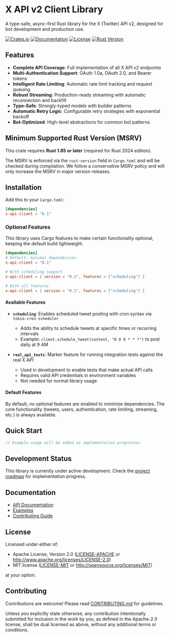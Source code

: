 # X API v2 Client Library

A type-safe, async-first Rust library for the X (Twitter) API v2, designed for bot development and production use.

[![Crates.io](https://img.shields.io/crates/v/x-api-client.svg)](https://crates.io/crates/x-api-client)
[![Documentation](https://docs.rs/x-api-client/badge.svg)](https://docs.rs/x-api-client)
[![License](https://img.shields.io/crates/l/x-api-client.svg)](https://github.com/yourusername/x-api-client#license)
[![Rust Version](https://img.shields.io/badge/rust-1.85%2B-blue.svg)](https://www.rust-lang.org)

## Features

- **Complete API Coverage**: Full implementation of all X API v2 endpoints
- **Multi-Authentication Support**: OAuth 1.0a, OAuth 2.0, and Bearer tokens
- **Intelligent Rate Limiting**: Automatic rate limit tracking and request queuing
- **Robust Streaming**: Production-ready streaming with automatic reconnection and backfill
- **Type-Safe**: Strongly-typed models with builder patterns
- **Automatic Retry Logic**: Configurable retry strategies with exponential backoff
- **Bot-Optimized**: High-level abstractions for common bot patterns

## Minimum Supported Rust Version (MSRV)

This crate requires **Rust 1.85 or later** (required for Rust 2024 edition).

The MSRV is enforced via the `rust-version` field in `Cargo.toml` and will be checked during compilation. We follow a conservative MSRV policy and will only increase the MSRV in major version releases.

## Installation

Add this to your `Cargo.toml`:

```toml
[dependencies]
x-api-client = "0.1"
```

### Optional Features

This library uses Cargo features to make certain functionality optional, keeping the default build lightweight.

```toml
[dependencies]
# Default: minimal dependencies
x-api-client = "0.1"

# With scheduling support
x-api-client = { version = "0.1", features = ["scheduling"] }

# With all features
x-api-client = { version = "0.1", features = ["scheduling"] }
```

#### Available Features

- **`scheduling`**: Enables scheduled tweet posting with cron syntax via `tokio-cron-scheduler`
  - Adds the ability to schedule tweets at specific times or recurring intervals
  - Example: `client.schedule_tweet(content, "0 0 9 * * *")` to post daily at 9 AM

- **`real_api_tests`**: Marker feature for running integration tests against the real X API
  - Used in development to enable tests that make actual API calls
  - Requires valid API credentials in environment variables
  - Not needed for normal library usage

#### Default Features

By default, no optional features are enabled to minimize dependencies. The core functionality (tweets, users, authentication, rate limiting, streaming, etc.) is always available.

## Quick Start

```rust
// Example usage will be added as implementation progresses
```

## Development Status

This library is currently under active development. Check the [project roadmap](docs/ROADMAP.md) for implementation progress.

## Documentation

- [API Documentation](https://docs.rs/x-api-client)
- [Examples](examples/)
- [Contributing Guide](CONTRIBUTING.md)

## License

Licensed under either of:

- Apache License, Version 2.0 ([LICENSE-APACHE](LICENSE-APACHE) or http://www.apache.org/licenses/LICENSE-2.0)
- MIT license ([LICENSE-MIT](LICENSE-MIT) or http://opensource.org/licenses/MIT)

at your option.

## Contributing

Contributions are welcome! Please read [CONTRIBUTING.md](CONTRIBUTING.md) for guidelines.

Unless you explicitly state otherwise, any contribution intentionally submitted for inclusion in the work by you, as defined in the Apache-2.0 license, shall be dual licensed as above, without any additional terms or conditions.

